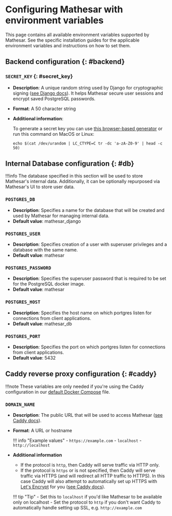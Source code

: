 # Configuring Mathesar with environment variables

This page contains all available environment variables supported by Mathesar. See the specific installation guides for the applicable environment variables and instructions on how to set them.


## Backend configuration {: #backend}

### `SECRET_KEY` {: #secret_key}

- **Description**: A unique random string used by Django for cryptographic signing ([see Django docs](https://docs.djangoproject.com/en/3.2/ref/settings/#std:setting-SECRET_KEY)). It helps Mathesar secure user sessions and encrypt saved PostgreSQL passwords.
- **Format**: A 50 character string
- **Additional information**:

    To generate a secret key you can use [this browser-based generator](https://djecrety.ir/) or run this command on MacOS or Linux:

    ```
    echo $(cat /dev/urandom | LC_CTYPE=C tr -dc 'a-zA-Z0-9' | head -c 50)
    ```

## Internal Database configuration {: #db}

!!!info
    The database specified in this section will be used to store Mathesar's internal data. Additionally, it can be optionally repurposed via Mathesar's UI to store user data.

### `POSTGRES_DB`

- **Description**: Specifies a name for the database that will be created and used by Mathesar for managing internal data.
- **Default value**: mathesar_django

### `POSTGRES_USER`

- **Description**: Specifies creation of a user with superuser privileges and a database with the same name.
- **Default value**: mathesar

### `POSTGRES_PASSWORD`

- **Description**: Specifies the superuser password that is required to be set for the PostgreSQL docker image.
- **Default value**: mathesar

### `POSTGRES_HOST`

- **Description**: Specifies the host name on which portgres listen for connections from client applications.
- **Default value**: mathesar_db

### `POSTGRES_PORT`

- **Description**: Specifies the port on which portgres listen for connections from client applications.
- **Default value**: 5432


## Caddy reverse proxy configuration {: #caddy}

!!!note
    These variables are only needed if you're using the Caddy configuration in our [default Docker Compose](install-via-docker-compose.md#steps) file.

### `DOMAIN_NAME`

- **Description**: The public URL that will be used to access Mathesar ([see Caddy docs](https://caddyserver.com/docs/caddyfile/concepts#addresses)).
- **Format**: A URL or hostname

    !!! info "Example values"
        - `https://example.com`
        - `localhost`
        - `http://localhost`

- **Additional information**
    - If the protocol is `http`, then Caddy will serve traffic via HTTP only.
    - If the protocol is `https` or is not specified, then Caddy will serve traffic via HTTPS (and will redirect all HTTP traffic to HTTPS). In this case Caddy will also attempt to automatically set up HTTPS with [Let's Encrypt](https://letsencrypt.org/) for you ([see Caddy docs](https://caddyserver.com/docs/automatic-https)).

    !!! tip "Tip"
        - Set this to `localhost` if you'd like Mathesar to be available only on localhost
        - Set the protocol to `http` if you don't want Caddy to automatically handle setting up SSL, e.g. `http://example.com`
